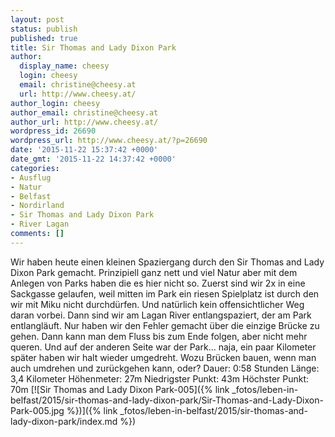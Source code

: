 ```yaml
---
layout: post
status: publish
published: true
title: Sir Thomas and Lady Dixon Park
author:
  display_name: cheesy
  login: cheesy
  email: christine@cheesy.at
  url: http://www.cheesy.at/
author_login: cheesy
author_email: christine@cheesy.at
author_url: http://www.cheesy.at/
wordpress_id: 26690
wordpress_url: http://www.cheesy.at/?p=26690
date: '2015-11-22 15:37:42 +0000'
date_gmt: '2015-11-22 14:37:42 +0000'
categories:
- Ausflug
- Natur
- Belfast
- Nordirland
- Sir Thomas and Lady Dixon Park
- River Lagan
comments: []
---
```

Wir haben heute einen kleinen Spaziergang durch den Sir Thomas and Lady Dixon Park gemacht. Prinzipiell ganz nett und viel Natur aber mit dem Anlegen von Parks haben die es hier nicht so. Zuerst sind wir 2x in eine Sackgasse gelaufen, weil mitten im Park ein riesen Spielplatz ist durch den wir mit Miku nicht durchdürfen. Und natürlich kein offensichtlicher Weg daran vorbei. Dann sind wir am Lagan River entlangspaziert, der am Park entlangläuft. Nur haben wir den Fehler gemacht über die einzige Brücke zu gehen. Dann kann man dem Fluss bis zum Ende folgen, aber nicht mehr queren. Und auf der anderen Seite war der Park... naja, ein paar Kilometer später haben wir halt wieder umgedreht. Wozu Brücken bauen, wenn man auch umdrehen und zurückgehen kann, oder?
Dauer: 0:58 Stunden
Länge: 3,4 Kilometer
Höhenmeter: 27m
Niedrigster Punkt: 43m
Höchster Punkt: 70m
[![Sir Thomas and Lady Dixon Park-005]({% link _fotos/leben-in-belfast/2015/sir-thomas-and-lady-dixon-park/Sir-Thomas-and-Lady-Dixon-Park-005.jpg %})]({% link _fotos/leben-in-belfast/2015/sir-thomas-and-lady-dixon-park/index.md %})
